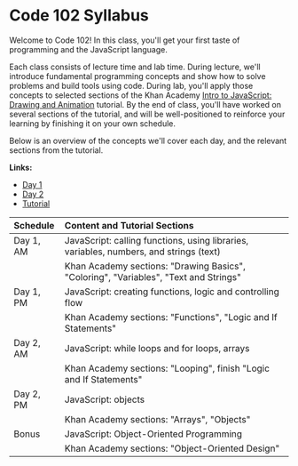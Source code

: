 # Code 102 Syllabus

Welcome to Code 102! In this class, you'll get your first taste of programming and the JavaScript language.

Each class consists of lecture time and lab time. During lecture, we'll introduce fundamental programming concepts and show how to solve problems and build tools using code. During lab, you'll apply those concepts to selected sections of the Khan Academy <a href="https://www.khanacademy.org/computing/computer-programming/programming">Intro to JavaScript: Drawing and Animation</a> tutorial. By the end of class, you'll have worked on several sections of the tutorial, and will be well-positioned to reinforce your learning by finishing it on your own schedule.

Below is an overview of the concepts we'll cover each day, and the relevant sections from the tutorial.

**Links:**
  - [Day 1](https://repl.it/@dahlbyk/cr-102-201802-1)
  - [Day 2](https://repl.it/@dahlbyk/cr-102-201802-2)
  - [Tutorial](https://www.khanacademy.org/computing/computer-programming/programming)

 | Schedule       | Content and Tutorial Sections                                                           |
 | :------------- | :-------------------------------------------------------------------------------------- |
 | Day 1, AM      | JavaScript: calling functions, using libraries, variables, numbers, and strings (text)  |
 |                | Khan Academy sections: "Drawing Basics", "Coloring", "Variables", "Text and Strings"    |
 | Day 1, PM      | JavaScript: creating functions, logic and controlling flow                              |
 |                | Khan Academy sections: "Functions", "Logic and If Statements"                           |
 | Day 2, AM      | JavaScript: while loops and for loops, arrays                                           |
 |                | Khan Academy sections: "Looping", finish "Logic and If Statements"                      |
 | Day 2, PM      | JavaScript: objects                                                                     |
 |                | Khan Academy sections: "Arrays", "Objects"                                              |
 | Bonus          | JavaScript: Object-Oriented Programming                                                 |
 |                | Khan Academy sections: "Object-Oriented Design"                                         |
